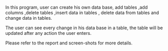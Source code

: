 In this program, user can create his own data base, add tables ,add columns ,delete tables ,insert data in tables , delete data from tables and change data in tables.

The user can see every change in his data base in a table, the table will be updated after any action the user enters.

Please refer to the report and screen-shots for more details.